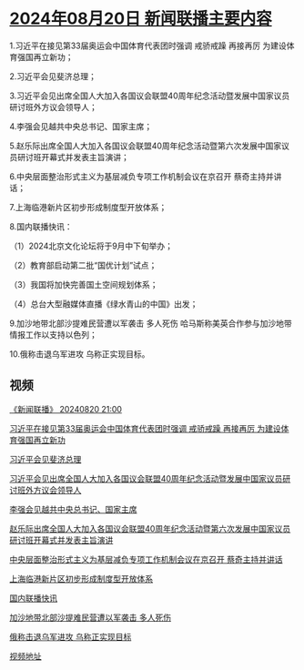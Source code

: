# [2024年08月20日 新闻联播主要内容](https://tv.cctv.com/lm/xwlb/day/20240820.shtml)

1.习近平在接见第33届奥运会中国体育代表团时强调 戒骄戒躁 再接再厉 为建设体育强国再立新功；

2.习近平会见斐济总理；

3.习近平会见出席全国人大加入各国议会联盟40周年纪念活动暨发展中国家议员研讨班外方议会领导人；

4.李强会见越共中央总书记、国家主席；

5.赵乐际出席全国人大加入各国议会联盟40周年纪念活动暨第六次发展中国家议员研讨班开幕式并发表主旨演讲；

6.中央层面整治形式主义为基层减负专项工作机制会议在京召开 蔡奇主持并讲话；

7.上海临港新片区初步形成制度型开放体系；

8.国内联播快讯：

（1）2024北京文化论坛将于9月中下旬举办；

（2）教育部启动第二批“国优计划”试点；

（3）我国将加快完善国土空间规划体系；

（4）总台大型融媒体直播《绿水青山的中国》出发；

9.加沙地带北部沙提难民营遭以军袭击 多人死伤 哈马斯称美英合作参与加沙地带情报工作以支持以色列；

10.俄称击退乌军进攻 乌称正实现目标。

## 视频

[《新闻联播》 20240820 21:00](https://tv.cctv.com/2024/08/20/VIDEzV7MOCFINtnMrWDMQawZ240820.shtml)

[习近平在接见第33届奥运会中国体育代表团时强调 戒骄戒躁 再接再厉 为建设体育强国再立新功](https://tv.cctv.com/2024/08/20/VIDE31UNRzOCQsO7d7YOA52u240820.shtml)

[习近平会见斐济总理](https://tv.cctv.com/2024/08/20/VIDEXsIX3t4bZqErPyZ7qmU7240820.shtml)

[习近平会见出席全国人大加入各国议会联盟40周年纪念活动暨发展中国家议员研讨班外方议会领导人](https://tv.cctv.com/2024/08/20/VIDETeoawNxkBv6nc4l9FSF5240820.shtml)

[李强会见越共中央总书记、国家主席](https://tv.cctv.com/2024/08/20/VIDEl6Lk2Ye9ARkoaRt9Xdjh240820.shtml)

[赵乐际出席全国人大加入各国议会联盟40周年纪念活动暨第六次发展中国家议员研讨班开幕式并发表主旨演讲](https://tv.cctv.com/2024/08/20/VIDEEYGV8Xz98DlGC4i7pRBl240820.shtml)

[中央层面整治形式主义为基层减负专项工作机制会议在京召开 蔡奇主持并讲话](https://tv.cctv.com/2024/08/20/VIDEpk0H5eUGpDcuiyG0HEgm240820.shtml)

[上海临港新片区初步形成制度型开放体系](https://tv.cctv.com/2024/08/20/VIDE5vEUXO4TN7D1iwBj9moy240820.shtml)

[国内联播快讯](https://tv.cctv.com/2024/08/20/VIDEfEehR3WAl1F0FE6xXAvl240820.shtml)

[加沙地带北部沙提难民营遭以军袭击 多人死伤](https://tv.cctv.com/2024/08/20/VIDEEYvVThcFDiLcWqkZqHiP240820.shtml)

[俄称击退乌军进攻 乌称正实现目标](https://tv.cctv.com/2024/08/20/VIDEj00Ls2xaNgwBMnme2R7O240820.shtml)

[视频地址](https://tv.cctv.com/lm/xwlb/day/20240820.shtml) 

